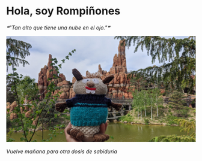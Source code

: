 # Hola, soy Rompiñones

<!--STARTS_HERE_QUOTE_README-->
<i>❝"Tan alto que tiene una nube en el ojo."❞</i>
<!--ENDS_HERE_QUOTE_README-->

<!--START_SECTION:update_image-->
![alt text](https://raw.githubusercontent.com/focaalvarez/rompinones/main/.github/images/IMG_20220428_132122.jpg?raw=true)
<!--END_SECTION:update_image-->

*Vuelve mañana para otra dosis de sabiduría*
